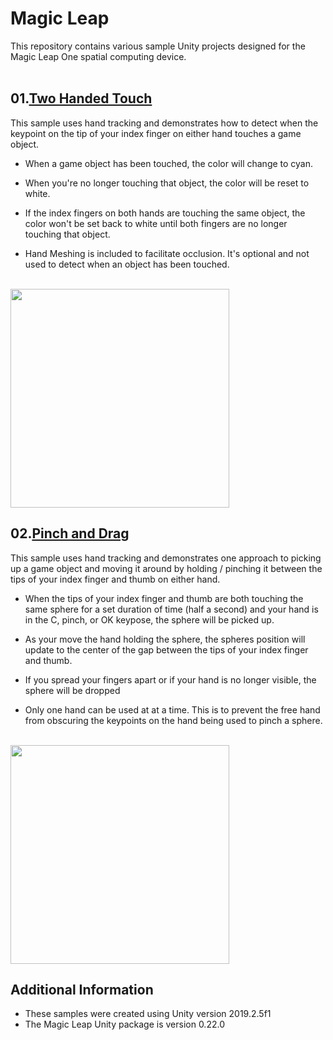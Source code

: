 # Magic Leap
This repository contains various sample Unity projects designed for the Magic Leap One spatial computing device.
<br />
<br />

## 01.[Two Handed Touch](https://github.com/torynfarr/magic-leap/tree/main/Assets/Samples/01.two-handed-touch)

This sample uses hand tracking and demonstrates how to detect when the keypoint on the tip of your index finger on either hand touches a game object. 

- When a game object has been touched, the color will change to cyan.

- When you're no longer touching that object, the color will be reset to white. 

- If the index fingers on both hands are touching the same object, the color won't be set back to white until both fingers are no longer touching that object.

- Hand Meshing is included to facilitate occlusion. It's optional and not used to detect when an object has been touched.
<br />
<img src="https://github.com/torynfarr/magic-leap/blob/main/docs/images/twohandedtouch.gif" width="350">
<br />

## 02.[Pinch and Drag](https://github.com/torynfarr/magic-leap/tree/main/Assets/Samples/02.pinch-and-drag)
 
This sample uses hand tracking and demonstrates one approach to picking up a game object and moving it around by holding / pinching it between the tips of your index finger and thumb on either hand.

- When the tips of your index finger and thumb are both touching the same sphere for a set duration of time (half a second) and your hand is in the C, pinch, or OK keypose, the sphere will be picked up.

- As your move the hand holding the sphere, the spheres position will update to the center of the gap between the tips of your index finger and thumb.

- If you spread your fingers apart or if your hand is no longer visible, the sphere will be dropped

- Only one hand can be used at at a time. This is to prevent the free hand from obscuring the keypoints on the hand being used to pinch a sphere.
<br />
<img src="https://github.com/torynfarr/magic-leap/blob/main/docs/images/pinchanddrag.gif" width="350">
<br />

## Additional Information

- These samples were created using Unity version 2019.2.5f1
- The Magic Leap Unity package is version 0.22.0

